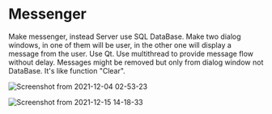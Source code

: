 # Messenger
Make messenger, instead Server use SQL DataBase. Make two dialog windows, in one of them will be user, in the other one will display a message from the user.
Use Qt.
Use multithread to provide message flow without delay.
Messages might be removed but only from dialog window not DataBase. It's like function "Clear".

![Screenshot from 2021-12-04 02-53-23](https://user-images.githubusercontent.com/34602478/144687290-2d985f04-785b-4803-92a5-38abbab36c22.png)


![Screenshot from 2021-12-15 14-18-33](https://user-images.githubusercontent.com/34602478/146177322-b7988d24-c60b-48ad-8fa3-b2ac6cf2f54a.png)

